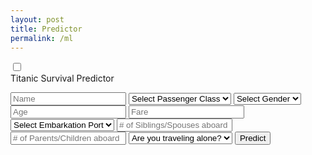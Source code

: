 ```yaml
---
layout: post
title: Predictor
permalink: /ml
---
```


<html lang="en">
<head>
    <meta charset="UTF-8">
    <meta name="viewport" content="width=device-width, initial-scale=1.0">
    <title>ML Predictor</title>
    <link rel="stylesheet" type="text/css" href="ml-styles.css">
</head>
<body>
    <div class="main">        
        <input type="checkbox" id="chk" aria-hidden="true">
        <div class="signup">
            <form id="titanic-form">
                <label for="chk" aria-hidden="true">Titanic Survival Predictor</label>
                <p id="result" aria-hidden="true"></p>
                <input id="Name" placeholder="Name" required="">
                <select id="Pclass">
                    <option disabled selected>Select Passenger Class</option>
                    <option value="1">1st Class</option>
                    <option value="2">2nd Class</option>
                    <option value="3">3rd Class</option>
                </select>
                <select id="Sex">
                    <option disabled selected>Select Gender</option>
                    <option value="male">Male</option>
                    <option value="female">Female</option>
                </select>
                <input id="Age" placeholder="Age">
                <input id="Fare" placeholder="Fare">
                <select id="Embarked">
                    <option disabled selected>Select Embarkation Port</option>
                    <option value="C">Cherbourg</option>
                    <option value="Q">Queenstown</option>
                    <option value="S">Southampton</option>
                </select>
                <input id="Sibsp" placeholder="# of Siblings/Spouses aboard">
                <input id="Parch" placeholder="# of Parents/Children aboard">
                <select id="Alone">
                    <option disabled selected>Are you traveling alone?</option>
                    <option value="1">Yes</option>
                    <option value="0">No</option>
                </select>
                <button type="button" onclick="mltitanic()">Predict</button>
            </form>
        </div>
    </div>
    <script>
        function mltitanic() {
            // Add your JavaScript function logic here
            console.log('ML Titanic function called');
        }
    </script>
</body>
</html>
